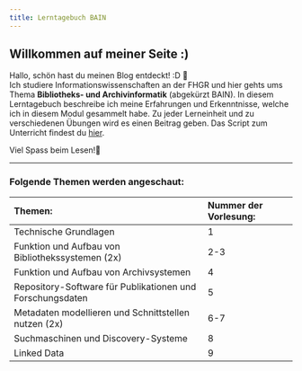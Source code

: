 ```yaml
---
title: Lerntagebuch BAIN
---
```


  
## Willkommen auf meiner Seite :)

Hallo, schön hast du meinen Blog entdeckt! :D 📝  
Ich studiere Informationswissenschaften an der FHGR und hier gehts ums Thema **Bibliotheks- und Archivinformatik** (abgekürzt BAIN). In diesem Lerntagebuch beschreibe ich meine Erfahrungen und Erkenntnisse, welche ich in diesem Modul gesammelt habe. Zu jeder Lerneinheit und zu verschiedenen Übungen wird es einen Beitrag geben. Das Script zum Unterricht findest du [hier](https://pad.gwdg.de/TI2mEmrgSbuQOP7nJsfoXg?both#).

Viel Spass beim Lesen!👀

- - - -
  
### Folgende Themen werden angeschaut:  

 Themen:| Nummer der Vorlesung:
 | :-- | :-- |
 Technische Grundlagen | 1
 Funktion und Aufbau von Bibliothekssystemen (2x) | 2-3
 Funktion und Aufbau von Archivsystemen | 4
 Repository-Software für Publikationen und Forschungsdaten | 5
 Metadaten modellieren und Schnittstellen nutzen (2x) | 6-7
 Suchmaschinen und Discovery-Systeme | 8
 Linked Data | 9
